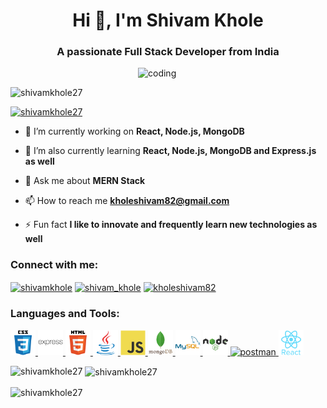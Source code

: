 <h1 align="center">Hi 👋, I'm Shivam Khole</h1>
<h3 align="center">A passionate Full Stack Developer from India</h3>
<img align = "right" alt = "coding" width = "300" src = "https://i.pinimg.com/originals/e4/26/70/e426702edf874b181aced1e2fa5c6cde.gif"> <br>

<p align="left"> <img src="https://komarev.com/ghpvc/?username=shivamkhole27&label=Profile%20views&color=0e75b6&style=flat" alt="shivamkhole27" /> </p>

<p align="left"> <a href="https://github.com/ryo-ma/github-profile-trophy"><img src="https://github-profile-trophy.vercel.app/?username=shivamkhole27" alt="shivamkhole27" /></a> </p>

- 🔭 I’m currently working on **React, Node.js, MongoDB**

- 🌱 I’m also currently learning **React, Node.js, MongoDB and Express.js as well**

- 💬 Ask me about **MERN Stack**

- 📫 How to reach me **kholeshivam82@gmail.com**

- ⚡ Fun fact **I like to innovate and frequently learn new technologies as well**

<h3 align="left">Connect with me:</h3>
<p align="left">
<a href="https://linkedin.com/in/shivamkhole" target="blank"><img align="center" src="https://raw.githubusercontent.com/rahuldkjain/github-profile-readme-generator/master/src/images/icons/Social/linked-in-alt.svg" alt="shivamkhole" height="30" width="40" /></a>
<a href="https://instagram.com/shivam_khole" target="blank"><img align="center" src="https://raw.githubusercontent.com/rahuldkjain/github-profile-readme-generator/master/src/images/icons/Social/instagram.svg" alt="shivam_khole" height="30" width="40" /></a>
<a href="https://www.leetcode.com/kholeshivam82" target="blank"><img align="center" src="https://raw.githubusercontent.com/rahuldkjain/github-profile-readme-generator/master/src/images/icons/Social/leet-code.svg" alt="kholeshivam82" height="30" width="40" /></a>
</p>

<h3 align="left">Languages and Tools:</h3>
<p align="left"> <a href="https://www.w3schools.com/css/" target="_blank" rel="noreferrer"> <img src="https://raw.githubusercontent.com/devicons/devicon/master/icons/css3/css3-original-wordmark.svg" alt="css3" width="40" height="40"/> </a> <a href="https://expressjs.com" target="_blank" rel="noreferrer"> <img src="https://raw.githubusercontent.com/devicons/devicon/master/icons/express/express-original-wordmark.svg" alt="express" width="40" height="40"/> </a> <a href="https://www.w3.org/html/" target="_blank" rel="noreferrer"> <img src="https://raw.githubusercontent.com/devicons/devicon/master/icons/html5/html5-original-wordmark.svg" alt="html5" width="40" height="40"/> </a> <a href="https://www.java.com" target="_blank" rel="noreferrer"> <img src="https://raw.githubusercontent.com/devicons/devicon/master/icons/java/java-original.svg" alt="java" width="40" height="40"/> </a> <a href="https://developer.mozilla.org/en-US/docs/Web/JavaScript" target="_blank" rel="noreferrer"> <img src="https://raw.githubusercontent.com/devicons/devicon/master/icons/javascript/javascript-original.svg" alt="javascript" width="40" height="40"/> </a> <a href="https://www.mongodb.com/" target="_blank" rel="noreferrer"> <img src="https://raw.githubusercontent.com/devicons/devicon/master/icons/mongodb/mongodb-original-wordmark.svg" alt="mongodb" width="40" height="40"/> </a> <a href="https://www.mysql.com/" target="_blank" rel="noreferrer"> <img src="https://raw.githubusercontent.com/devicons/devicon/master/icons/mysql/mysql-original-wordmark.svg" alt="mysql" width="40" height="40"/> </a> <a href="https://nodejs.org" target="_blank" rel="noreferrer"> <img src="https://raw.githubusercontent.com/devicons/devicon/master/icons/nodejs/nodejs-original-wordmark.svg" alt="nodejs" width="40" height="40"/> </a> <a href="https://postman.com" target="_blank" rel="noreferrer"> <img src="https://www.vectorlogo.zone/logos/getpostman/getpostman-icon.svg" alt="postman" width="40" height="40"/> </a> <a href="https://reactjs.org/" target="_blank" rel="noreferrer"> <img src="https://raw.githubusercontent.com/devicons/devicon/master/icons/react/react-original-wordmark.svg" alt="react" width="40" height="40"/> </a> </p>

<p><img align="left" src="https://github-readme-stats.vercel.app/api/top-langs?username=shivamkhole27&show_icons=true&locale=en&layout=compact" alt="shivamkhole27" /></p>

<p>&nbsp;<img align="center" src="https://github-readme-stats.vercel.app/api?username=shivamkhole27&show_icons=true&locale=en" alt="shivamkhole27" /></p>

<p><img align="center" src="https://github-readme-streak-stats.herokuapp.com/?user=shivamkhole27&" alt="shivamkhole27" /></p>
